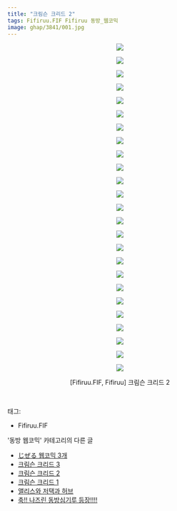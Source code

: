 ```yaml
---
title: "크림슨 크리드 2"
tags: Fifiruu.FIF Fifiruu 동방_웹코믹
image: ghap/3841/001.jpg
---
```

<div class="article">
<p style="text-align: center; clear: none; float: none;"><img src="{{ site.nasurl }}/ghap/3841/001.jpg"/></p>
<p style="text-align: center; clear: none; float: none;"><img src="{{ site.nasurl }}/ghap/3841/002.jpg"/></p>
<p style="text-align: center; clear: none; float: none;"><img src="{{ site.nasurl }}/ghap/3841/003.jpg"/></p>
<p style="text-align: center; clear: none; float: none;"><img src="{{ site.nasurl }}/ghap/3841/004.jpg"/></p>
<p style="text-align: center; clear: none; float: none;"><img src="{{ site.nasurl }}/ghap/3841/005.jpg"/></p>
<p style="text-align: center; clear: none; float: none;"><img src="{{ site.nasurl }}/ghap/3841/006.jpg"/></p>
<p style="text-align: center; clear: none; float: none;"><img src="{{ site.nasurl }}/ghap/3841/007.jpg"/></p>
<p style="text-align: center; clear: none; float: none;"><img src="{{ site.nasurl }}/ghap/3841/008.jpg"/></p>
<p style="text-align: center; clear: none; float: none;"><img src="{{ site.nasurl }}/ghap/3841/009.jpg"/></p>
<p style="text-align: center; clear: none; float: none;"><img src="{{ site.nasurl }}/ghap/3841/010.jpg"/></p>
<p style="text-align: center; clear: none; float: none;"><img src="{{ site.nasurl }}/ghap/3841/011.jpg"/></p>
<p style="text-align: center; clear: none; float: none;"><img src="{{ site.nasurl }}/ghap/3841/012.jpg"/></p>
<p style="text-align: center; clear: none; float: none;"><img src="{{ site.nasurl }}/ghap/3841/013.jpg"/></p>
<p style="text-align: center; clear: none; float: none;"><img src="{{ site.nasurl }}/ghap/3841/014.jpg"/></p>
<p style="text-align: center; clear: none; float: none;"><img src="{{ site.nasurl }}/ghap/3841/015.jpg"/></p>
<p style="text-align: center; clear: none; float: none;"><img src="{{ site.nasurl }}/ghap/3841/016.jpg"/></p>
<p style="text-align: center; clear: none; float: none;"><img src="{{ site.nasurl }}/ghap/3841/017.jpg"/></p>
<p style="text-align: center; clear: none; float: none;"><img src="{{ site.nasurl }}/ghap/3841/018.jpg"/></p>
<p style="text-align: center; clear: none; float: none;"><img src="{{ site.nasurl }}/ghap/3841/019.jpg"/></p>
<p style="text-align: center; clear: none; float: none;"><img src="{{ site.nasurl }}/ghap/3841/020.jpg"/></p>
<p style="text-align: center; clear: none; float: none;"><img src="{{ site.nasurl }}/ghap/3841/021.jpg"/></p>
<p style="text-align: center; clear: none; float: none;"><img src="{{ site.nasurl }}/ghap/3841/022.jpg"/></p>
<p style="text-align: center; clear: none; float: none;"><img src="{{ site.nasurl }}/ghap/3841/023.jpg"/></p>
<p style="text-align: center; clear: none; float: none;"><img src="{{ site.nasurl }}/ghap/3841/024.jpg"/></p>
<p style="text-align: center; clear: none; float: none;"><img src="{{ site.nasurl }}/ghap/3841/025.jpg"/></p>
<p style="text-align: center; clear: none; float: none;">[Fifiruu.FIF, Fifiruu] 크림슨 크리드 2</p>
<p><br/></p>
</div><div class="tagTrail">
<p>태그: </p>
<ul>
<li>Fifiruu.FIF</li>
</ul>
</div><div class="another">
<p>'동방 웹코믹' 카테고리의 다른 글</p>
<ul>
<li><a href="/2017-10-09-ghap_3846">じぜる 웹코믹 3개</a></li>
<li><a href="/2017-10-06-ghap_3842">크림슨 크리드 3</a></li>
<li><a href="/2017-10-06-ghap_3841">크림슨 크리드 2</a></li>
<li><a href="/2017-10-06-ghap_3840">크림슨 크리드 1</a></li>
<li><a href="/2017-10-06-ghap_3832">앨리스와 저택과 허브</a></li>
<li><a href="/2017-10-06-ghap_3831">축!! 나즈린 동방심기루 등장!!!!</a></li>
</ul>
</div><div class="cb_module cb_fluid">
<div class="cb_wrt cb_profile">
</div><!-- commentList close -->
</div>